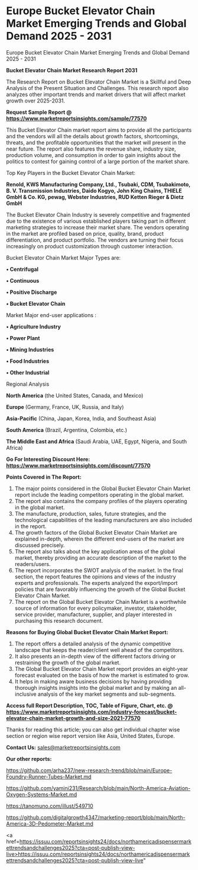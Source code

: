 # Europe Bucket Elevator Chain Market Emerging Trends and Global Demand 2025 - 2031
Europe Bucket Elevator Chain Market Emerging Trends and Global Demand 2025 - 2031

<strong>Bucket Elevator Chain Market Research Report 2031</strong>

The Research Report on Bucket Elevator Chain Market is a Skillful and Deep Analysis of the Present Situation and Challenges. This research report also analyzes other important trends and market drivers that will affect market growth over 2025-2031.

<strong>Request Sample Report @ <a href=https://www.marketreportsinsights.com/sample/77570>https://www.marketreportsinsights.com/sample/77570</a></strong>

This Bucket Elevator Chain market report aims to provide all the participants and the vendors will all the details about growth factors, shortcomings, threats, and the profitable opportunities that the market will present in the near future. The report also features the revenue share, industry size, production volume, and consumption in order to gain insights about the politics to contest for gaining control of a large portion of the market share.

Top Key Players in the Bucket Elevator Chain Market:

<strong>Renold, KWS Manufacturing Company, Ltd., Tsubaki, CDM, Tsubakimoto, B. V. Transmission Industries, Daido Kogyo, John King Chains, THIELE GmbH & Co. KG, pewag, Webster Industries, RUD Ketten Rieger & Dietz GmbH</strong>

The Bucket Elevator Chain Industry is severely competitive and fragmented due to the existence of various established players taking part in different marketing strategies to increase their market share. The vendors operating in the market are profiled based on price, quality, brand, product differentiation, and product portfolio. The vendors are turning their focus increasingly on product customization through customer interaction.

Bucket Elevator Chain Market Major Types are:

<strong>• Centrifugal

• Continuous

• Positive Discharge

• Bucket Elevator Chain</strong>

Market Major end-user applications :

<strong>• Agriculture Industry

• Power Plant

• Mining Industries

• Food Industries

• Other Industrial</strong>

Regional Analysis

</u><strong><b>North America</b></strong> (the United States, Canada, and Mexico)

<strong><b>Europe </b></strong>(Germany, France, UK, Russia, and Italy)

<strong><b>Asia-Pacific</b></strong> (China, Japan, Korea, India, and Southeast Asia)

<strong><b>South America</b></strong> (Brazil, Argentina, Colombia, etc.)

<strong><b>The Middle East and Africa</b></strong> (Saudi Arabia, UAE, Egypt, Nigeria, and South Africa)

<strong>Go For Interesting Discount Here: <a href=https://www.marketreportsinsights.com/discount/77570>https://www.marketreportsinsights.com/discount/77570</a></strong>

<strong>Points Covered in The Report:</strong>
<ol>
  <li>The major points considered in the Global Bucket Elevator Chain Market report include the leading competitors operating in the global market.</li>
  <li>The report also contains the company profiles of the players operating in the global market.</li>
  <li>The manufacture, production, sales, future strategies, and the technological capabilities of the leading manufacturers are also included in the report.</li>
  <li>The growth factors of the Global Bucket Elevator Chain Market are explained in-depth, wherein the different end-users of the market are discussed precisely.</li>
  <li>The report also talks about the key application areas of the global market, thereby providing an accurate description of the market to the readers/users.</li>
  <li>The report incorporates the SWOT analysis of the market. In the final section, the report features the opinions and views of the industry experts and professionals. The experts analyzed the export/import policies that are favorably influencing the growth of the Global Bucket Elevator Chain Market.</li>
  <li>The report on the Global Bucket Elevator Chain Market is a worthwhile source of information for every policymaker, investor, stakeholder, service provider, manufacturer, supplier, and player interested in purchasing this research document.</li>
</ol>
<strong>Reasons for Buying Global Bucket Elevator Chain Market Report:</strong>

<ol>
  <li>The report offers a detailed analysis of the dynamic competitive landscape that keeps the reader/client well ahead of the competitors.</li>
  <li>It also presents an in-depth view of the different factors driving or restraining the growth of the global market.</li>
  <li>The Global Bucket Elevator Chain Market report provides an eight-year forecast evaluated on the basis of how the market is estimated to grow.</li>
  <li>It helps in making aware business decisions by having providing thorough insights insights into the global market and by making an all-inclusive analysis of the key market segments and sub-segments.</li>
</ol>
<strong>Access full Report Description, TOC, Table of Figure, Chart, etc. @ <a href=https://www.marketreportsinsights.com/industry-forecast/bucket-elevator-chain-market-growth-and-size-2021-77570>https://www.marketreportsinsights.com/industry-forecast/bucket-elevator-chain-market-growth-and-size-2021-77570</a></strong>


Thanks for reading this article; you can also get individual chapter wise section or region wise report version like Asia, United States, Europe.

<strong>Contact Us:</strong>
sales@marketreportsinsights.com

<strong>Our other reports:</strong>

<a href=https://github.com/arha237/new-research-trend/blob/main/Europe-Foundry-Runner-Tubes-Market.md>https://github.com/arha237/new-research-trend/blob/main/Europe-Foundry-Runner-Tubes-Market.md</a>

<a href=https://github.com/yamini231/Research/blob/main/North-America-Aviation-Oxygen-Systems-Market.md>https://github.com/yamini231/Research/blob/main/North-America-Aviation-Oxygen-Systems-Market.md</a>

<a href=https://tanomuno.com/illust/549710>https://tanomuno.com/illust/549710</a>

<a href=https://github.com/digitalgrowth4347/marketing-report/blob/main/North-America-3D-Pedometer-Market.md>https://github.com/digitalgrowth4347/marketing-report/blob/main/North-America-3D-Pedometer-Market.md</a>

<a href=https://issuu.com/reportsinsights24/docs/northamericadispensermarkettrendsandchallenges2025?cta=post-publish-view-live>https://issuu.com/reportsinsights24/docs/northamericadispensermarkettrendsandchallenges2025?cta=post-publish-view-live</a>"

